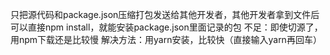 只把源代码和package.json压缩打包发送给其他开发者，其他开发者拿到文件后可以直接npm install，就能安装package.json里面记录的包
不足：即使切源了，用npm下载还是比较慢
解决方法：用yarn安装，比较快（直接输入yarn再回车）